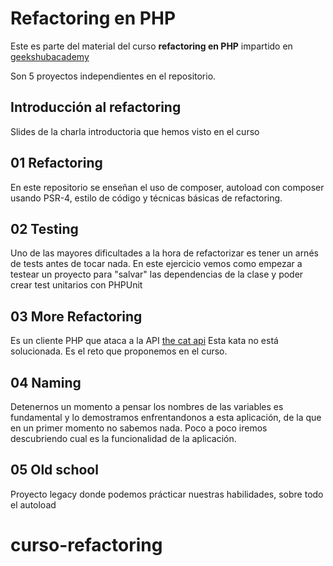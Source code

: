 # Refactoring en PHP

Este es parte del material del curso **refactoring en PHP** impartido en [geekshubacademy](https://geekshubsacademy.com/)

Son 5 proyectos independientes en el repositorio.
## Introducción al refactoring
Slides de la charla introductoria que hemos visto en el curso

## 01 Refactoring
En este repositorio se enseñan el uso de composer, autoload con composer usando PSR-4, estilo de código y técnicas básicas de refactoring.

## 02 Testing
Uno de las mayores dificultades a la hora de refactorizar es tener un arnés de tests antes de tocar nada. En este ejercicio vemos como empezar a testear un proyecto para "salvar" las dependencias de la clase y poder crear test unitarios con PHPUnit

## 03 More Refactoring
Es un cliente PHP que ataca a la API [the cat api](http://thecatapi.com/) Esta kata no está solucionada. Es el reto que proponemos en el curso.

## 04 Naming
Detenernos un momento a pensar los nombres de las variables es fundamental y lo demostramos enfrentandonos a esta aplicación, de la que en un primer momento no sabemos nada. Poco a poco iremos descubriendo cual es la funcionalidad de la aplicación.

## 05 Old school
Proyecto legacy donde podemos prácticar nuestras habilidades, sobre todo el autoload
# curso-refactoring
